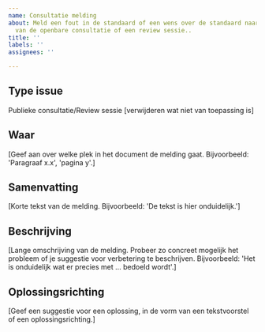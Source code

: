 ```yaml
---
name: Consultatie melding
about: Meld een fout in de standaard of een wens over de standaard naar aanleiding
  van de openbare consultatie of een review sessie..
title: ''
labels: ''
assignees: ''

---
```


## Type issue
Publieke consultatie/Review sessie [verwijderen wat niet van toepassing is]

## Waar
[Geef aan over welke plek in het document de melding gaat. Bijvoorbeeld: 'Paragraaf x.x', 'pagina y'.]

## Samenvatting
[Korte tekst van de melding. Bijvoorbeeld: 'De tekst is hier onduidelijk.']

## Beschrijving
[Lange omschrijving van de melding. Probeer zo concreet mogelijk het probleem of je suggestie voor verbetering te beschrijven. Bijvoorbeeld: 'Het is onduidelijk wat er precies met ... bedoeld wordt'.]

## Oplossingsrichting
[Geef een suggestie voor een oplossing, in de vorm van een tekstvoorstel of een oplossingsrichting.]
